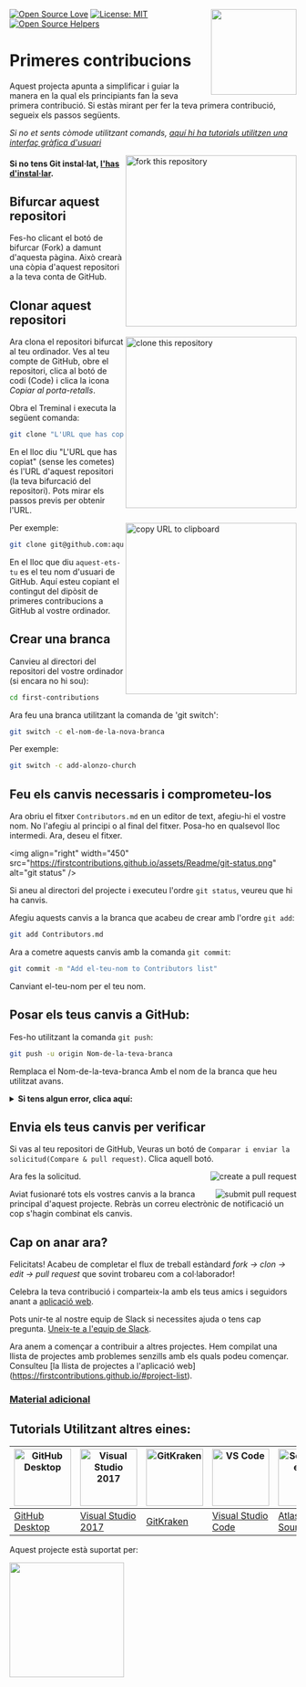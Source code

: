 [![Open Source Love](https://firstcontributions.github.io/open-source-badges/badges/open-source-v1/open-source.svg)](https://github.com/firstcontributions/open-source-badges)
[<img align="right" width="150" src="https://firstcontributions.github.io/assets/Readme/join-slack-team.png">](https://join.slack.com/t/firstcontributors/shared_invite/zt-1n4y7xnk0-DnLVTaN6U9xLU79H5Hi62w)
[![License: MIT](https://img.shields.io/badge/License-MIT-green.svg)](https://opensource.org/licenses/MIT)
[![Open Source Helpers](https://www.codetriage.com/roshanjossey/first-contributions/badges/users.svg)](https://www.codetriage.com/roshanjossey/first-contributions)

# Primeres contribucions

Aquest projecta apunta a simplificar i guiar la manera en la qual els principiants fan la seva primera contribució. Si estàs mirant per fer la teva primera contribució, segueix els passos següents.

_Si no et sents còmode utilitzant comands, [aquí hi ha tutorials utilitzen una interfaç gràfica d'usuari](#tutorials-using-other-tools)_

<img align="right" width="300" src="https://firstcontributions.github.io/assets/Readme/fork.png" alt="fork this repository" />

#### Si no tens Git instal·lat, [l'has d'instal·lar](https://docs.github.com/en/get-started/quickstart/set-up-git).

## Bifurcar aquest repositori

Fes-ho clicant el botó de bifurcar (Fork) a damunt d'aquesta pàgina.
Això crearà una còpia d'aquest repositori a la teva conta de GitHub.

## Clonar aquest repositori

<img align="right" width="300" src="https://firstcontributions.github.io/assets/Readme/clone.png" alt="clone this repository" />

Ara clona el repositori bifurcat al teu ordinador. Ves al teu compte de GitHub, obre el repositori, clica al botó de codi (Code) i clica la icona _Copiar al porta-retalls_.

Obra el Treminal i executa la següent comanda:

```bash
git clone "L'URL que has copiat"
```

En el lloc diu "L'URL que has copiat" (sense les cometes) és l'URL d'aquest repositori (la teva bifurcació del repositori). Pots mirar els passos previs per obtenir l'URL.

<img align="right" width="300" src="https://firstcontributions.github.io/assets/Readme/copy-to-clipboard.png" alt="copy URL to clipboard" />

Per exemple:

```bash
git clone git@github.com:aquest-ets-tu/first-contributions.git
```

En el lloc que diu `aquest-ets-tu` es el teu nom d'usuari de GitHub. Aquí esteu copiant el contingut del dipòsit de primeres contribucions a GitHub al vostre ordinador.

## Crear una branca

Canvieu al directori del repositori del vostre ordinador (si encara no hi sou):

```bash
cd first-contributions
```

Ara feu una branca utilitzant la comanda de 'git switch':

```bash
git switch -c el-nom-de-la-nova-branca
```

Per exemple:

```bash
git switch -c add-alonzo-church
```

## Feu els canvis necessaris i comprometeu-los

Ara obriu el fitxer `Contributors.md` en un editor de text, afegiu-hi el vostre nom. No l'afegiu al principi o al final del fitxer. Posa-ho en qualsevol lloc intermedi. Ara, deseu el fitxer.

<img align="right" width="450" ​​src="https://firstcontributions.github.io/assets/Readme/git-status.png" alt="git status" />

Si aneu al directori del projecte i executeu l'ordre `git status`, veureu que hi ha canvis.

Afegiu aquests canvis a la branca que acabeu de crear amb l'ordre `git add`:

```bash
git add Contributors.md
```

Ara a cometre aquests canvis amb la comanda `git commit`:

```bash
git commit -m "Add el-teu-nom to Contributors list"
```

Canviant el-teu-nom per el teu nom.

## Posar els teus canvis a GitHub:

Fes-ho utilitzant la comanda `git push`:

```bash
git push -u origin Nom-de-la-teva-branca
```

Remplaca el Nom-de-la-teva-branca Amb el nom de la branca que heu utilitzat avans.

<details>
<summary> <strong>Si tens algun error, clica aquí:</strong> </summary>

- ### Error de autentificació
     <pre>remot: la compatibilitat amb l'autenticació de contrasenya es va eliminar el 13 d'agost de 2021. Feu servir un testimoni d'accés personal.
  remot: consulteu https://github.blog/2020-12-15-token-authentication-requirements-for-git-operations/ per obtenir més informació.
  fatal: l'autenticació ha fallat per a "https://github.com/<your-username>/first-contributions.git/"</pre>
  Go to [GitHub's tutorial](https://docs.github.com/en/authentication/connecting-to-github-with-ssh/adding-a-new-ssh-key-to-your-github-account) on generating and configuring an SSH key to your account.

</details>

## Envia els teus canvis per verificar

Si vas al teu repositori de GitHub, Veuras un botó de `Comparar i enviar la solicitud(Compare & pull request)`. Clica aquell botó.

<img style="float: right;" src="https://firstcontributions.github.io/assets/Readme/compare-and-pull.png" alt="create a pull request" />

Ara fes la solicitud.

<img style="float: right;" src="https://firstcontributions.github.io/assets/Readme/submit-pull-request.png" alt="submit pull request" />

Aviat fusionaré tots els vostres canvis a la branca principal d'aquest projecte. Rebràs un correu electrònic de notificació un cop s'hagin combinat els canvis.

## Cap on anar ara?

Felicitats! Acabeu de completar el flux de treball estàndard _fork -> clon -> edit -> pull request_ que sovint trobareu com a col·laborador!

Celebra la teva contribució i comparteix-la amb els teus amics i seguidors anant a [aplicació web](https://firstcontributions.github.io/#social-share).

Pots unir-te al nostre equip de Slack si necessites ajuda o tens cap pregunta. [Uneix-te a l'equip de Slack](https://firstcontributors.slack.com/join/shared_invite/zt-29qhyr9lt-Bi7WLbgGIFqV7aCEG_grvg#/shared-invite/email).

Ara anem a començar a contribuir a altres projectes. Hem compilat una llista de projectes amb problemes senzills amb els quals podeu començar. Consulteu [la llista de projectes a l'aplicació web] (https://firstcontributions.github.io/#project-list).

### [Material adicional](additional-material/git_workflow_scenarios/additional-material.md)

## Tutorials Utilitzant altres eines:

| <a href="gui-tool-tutorials/github-desktop-tutorial.md"><img alt="GitHub Desktop" src="https://desktop.github.com/images/desktop-icon.svg" width="100"></a> | <a href="gui-tool-tutorials/github-windows-vs2017-tutorial.md"><img alt="Visual Studio 2017" src="https://upload.wikimedia.org/wikipedia/commons/c/cd/Visual_Studio_2017_Logo.svg" width="100"></a> | <a href="gui-tool-tutorials/gitkraken-tutorial.md"><img alt="GitKraken" src="https://firstcontributions.github.io/assets/gui-tool-tutorials/gitkraken-tutorial/gk-icon.png" width="100"></a> | <a href="gui-tool-tutorials/github-windows-vs-code-tutorial.md"><img alt="VS Code" src="https://upload.wikimedia.org/wikipedia/commons/2/2d/Visual_Studio_Code_1.18_icon.svg" width=100></a> | <a href="gui-tool-tutorials/sourcetree-macos-tutorial.md"><img alt="Sourcetree App" src="https://wac-cdn.atlassian.com/dam/jcr:81b15cde-be2e-4f4a-8af7-9436f4a1b431/Sourcetree-icon-blue.svg" width=100></a> | <a href="gui-tool-tutorials/github-windows-intellij-tutorial.md"><img alt="IntelliJ IDEA" src="https://upload.wikimedia.org/wikipedia/commons/thumb/9/9c/IntelliJ_IDEA_Icon.svg/512px-IntelliJ_IDEA_Icon.svg.png" width=100></a> |
| ----------------------------------------------------------------------------------------------------------------------------------------------------------- | --------------------------------------------------------------------------------------------------------------------------------------------------------------------------------------------------- | -------------------------------------------------------------------------------------------------------------------------------------------------------------------------------------------- | -------------------------------------------------------------------------------------------------------------------------------------------------------------------------------------------- | ------------------------------------------------------------------------------------------------------------------------------------------------------------------------------------------------------------ | -------------------------------------------------------------------------------------------------------------------------------------------------------------------------------------------------------------------------------- |
| [GitHub Desktop](gui-tool-tutorials/github-desktop-tutorial.md)                                                                                             | [Visual Studio 2017](gui-tool-tutorials/github-windows-vs2017-tutorial.md)                                                                                                                          | [GitKraken](gui-tool-tutorials/gitkraken-tutorial.md)                                                                                                                                        | [Visual Studio Code](gui-tool-tutorials/github-windows-vs-code-tutorial.md)                                                                                                                  | [Atlassian Sourcetree](gui-tool-tutorials/sourcetree-macos-tutorial.md)                                                                                                                                      | [IntelliJ IDEA](gui-tool-tutorials/github-windows-intellij-tutorial.md)                                                                                                                                                          |

<p>Aquest projecte està suportat per:</p>
<p>
  <a href="https://www.digitalocean.com/">
    <img src="https://opensource.nyc3.cdn.digitaloceanspaces.com/attribution/assets/SVG/DO_Logo_horizontal_blue.svg" width="201px">
  </a>
</p>

